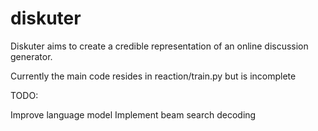 # diskuter
Diskuter aims to create a credible representation of an online discussion generator.


Currently the main code resides in reaction/train.py but is incomplete


TODO:

Improve language model
Implement beam search decoding

